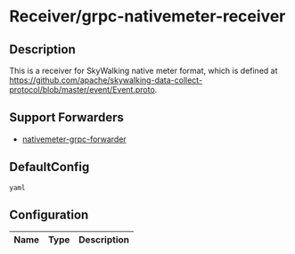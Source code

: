 # Receiver/grpc-nativemeter-receiver
## Description
This is a receiver for SkyWalking native meter format, which is defined at https://github.com/apache/skywalking-data-collect-protocol/blob/master/event/Event.proto.
## Support Forwarders
 - [nativemeter-grpc-forwarder](forwarder_nativemeter-grpc-forwarder.md)
## DefaultConfig
```yaml```
## Configuration
|Name|Type|Description|
|----|----|-----------|

